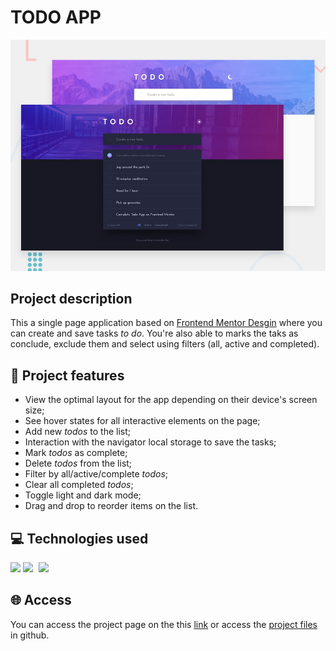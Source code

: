# TODO APP

![Design preview for the Todo app](./images/desktop-preview.jpg)

## Project description

This a single page application based on [Frontend Mentor Desgin](https://www.frontendmentor.io/challenges/todo-app-Su1_KokOW) where you can create and save tasks <i>to do</i>. You're also able to marks the taks as conclude, exclude them and select using filters (all, active and completed).

## 🔨 Project features

- View the optimal layout for the app depending on their device's screen size;
- See hover states for all interactive elements on the page;
- Add new <i>todos</i> to the list;
- Interaction with the navigator local storage to save the tasks;
- Mark <i>todos</i> as complete;
- Delete <i>todos</i> from the list;
- Filter by all/active/complete <i>todos</i>;
- Clear all completed <i>todos</i>;
- Toggle light and dark mode;
- Drag and drop to reorder items on the list.

## 💻 Technologies used

<p>
  <img src="https://cdn.jsdelivr.net/gh/devicons/devicon@latest/icons/html5/html5-plain-wordmark.svg" height=50 style="margin-right: 0px;">
  <img src="https://cdn.jsdelivr.net/gh/devicons/devicon@latest/icons/css3/css3-plain-wordmark.svg" height=50 style="margin-right: 5px;">
  <img src="https://cdn.jsdelivr.net/gh/devicons/devicon@latest/icons/javascript/javascript-plain.svg" height=50 style="margin-right
: 10px;">
</p>

## 🌐 Access

You can access the project page on the this [link](https://todo-app-phi-two-51.vercel.app/) or access the [project files](https://github.com/Gabrield7/todo-app) in github.
